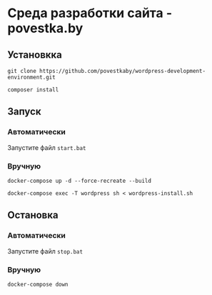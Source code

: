 # Среда разработки сайта - povestka.by

## Установкка

`git clone https://github.com/povestkaby/wordpress-development-environment.git`

`composer install`

## Запуск

### Автоматически

Запустите файл `start.bat`

### Вручную

`docker-compose up -d --force-recreate --build`

`docker-compose exec -T wordpress sh < wordpress-install.sh`

## Остановка

### Автоматически

Запустите файл `stop.bat`

### Вручную

`docker-compose down`